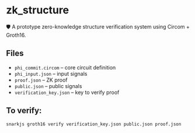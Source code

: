 # zk_structure

🛡️ A prototype zero-knowledge structure verification system using Circom + Groth16.

## Files
- `phi_commit.circom` – core circuit definition
- `phi_input.json` – input signals
- `proof.json` – ZK proof
- `public.json` – public signals
- `verification_key.json` – key to verify proof

## To verify:
```bash
snarkjs groth16 verify verification_key.json public.json proof.json
